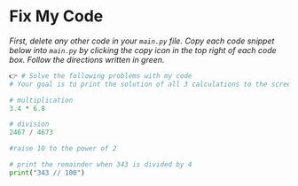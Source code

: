 # Fix My Code

*First, delete any other code in your `main.py` file. Copy each code snippet below into `main.py` by clicking the copy icon in the top right of each code box. Follow the directions written in green.*

```python
👉 # Solve the following problems with my code
# Your goal is to print the solution of all 3 calculations to the screen.

# multiplication
3.4 * 6.8

# division
2467 / 4673

#raise 10 to the power of 2

# print the remainder when 343 is divided by 4
print("343 // 100")
```


